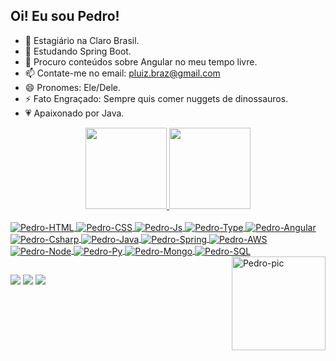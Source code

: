 ## Oi! Eu sou Pedro!

- 🔭 Estagiário na Claro Brasil.
- 🌱 Estudando Spring Boot.
- 🤔 Procuro conteúdos sobre Angular no meu tempo livre.
- 📫 Contate-me no email: pluiz.braz@gmail.com
- 😄 Pronomes: Ele/Dele.
- ⚡ Fato Engraçado: Sempre quis comer nuggets de dinossauros.
- 💗 Apaixonado por Java.
<div align="center">
  <a href="https://github.com/plbraz">
  <img height="130em" src="https://github-readme-stats.vercel.app/api?username=plbraz&show_icons=true&theme=dracula&include_all_commits=true&count_private=true&title=""Pedro Braz's Stats"""/>
  <img height="130em" src="https://github-readme-stats.vercel.app/api/top-langs/?username=plbraz&layout=compact&langs_count=7&theme=dracula"/> 
</div>
  
  <div style="display: inline_block"><br>
  <img align="center" alt="Pedro-HTML" src="https://img.shields.io/badge/HTML5-E34F26?style=for-the-badge&logo=html5&logoColor=white">
  <img align="center" alt="Pedro-CSS" src="https://img.shields.io/badge/CSS3-1572B6?style=for-the-badge&logo=css3&logoColor=white">
  <img align="center" alt="Pedro-Js" src="https://img.shields.io/badge/JavaScript-323330?style=for-the-badge&logo=javascript&logoColor=F7DF1E">
  <img align="center" alt="Pedro-Type" src="https://img.shields.io/badge/TypeScript-007ACC?style=for-the-badge&logo=typescript&logoColor=white">
  <img align="center" alt="Pedro-Angular" src="https://img.shields.io/badge/Angular-DD0031?style=for-the-badge&logo=angular&logoColor=white">
  <img align="center" alt="Pedro-Csharp" src="https://img.shields.io/badge/C%23-239120?style=for-the-badge&logo=c-sharp&logoColor=white">
  <img align="center" alt="Pedro-Java" src="https://img.shields.io/badge/Java-ED8B00?style=for-the-badge&logo=openjdk&logoColor=white">
  <img align="center" alt="Pedro-Spring" src="https://img.shields.io/badge/Spring-6DB33F?style=for-the-badge&logo=spring&logoColor=white">  
  <img align="center" alt="Pedro-AWS" src="https://img.shields.io/badge/Amazon_AWS-232F3E?style=for-the-badge&logo=amazon-aws&logoColor=white">
  <img align="center" alt="Pedro-Node" src="https://img.shields.io/badge/Node.js-43853D?style=for-the-badge&logo=node.js&logoColor=white">
  <img align="center" alt="Pedro-Py" src="https://img.shields.io/badge/Python-3776AB?style=for-the-badge&logo=python&logoColor=white">
  <img align="center" alt="Pedro-Mongo" src="https://img.shields.io/badge/MongoDB-4EA94B?style=for-the-badge&logo=mongodb&logoColor=white">
  <img align="center" alt="Pedro-SQL" src="https://img.shields.io/badge/Microsoft_SQL_Server-CC2927?style=for-the-badge&logo=microsoft-sql-server&logoColor=white">
  
    
  <img align="right" alt="Pedro-pic" height="150" src="https://camo.githubusercontent.com/5289a5ff13fb66f189fb1f08d7c4175c74176cd3ad6605c5b35c03330964e613/68747470733a2f2f692e696d6775722e636f6d2f6b4645766163392e676966" data-canonical-src="https://imgur.com/a/rZVE1mY" style="max-width: 100%;">
</div>
  
  ##
  
  <div> 
 
  <a href="https://instagram.com/redkouga13" target="_blank"><img src="https://img.shields.io/badge/-Instagram-%23E4405F?style=for-the-badge&logo=instagram&logoColor=white" target="_blank"></a>
  <a href = "mailto:pluiz.braz@gmail.com"><img src="https://img.shields.io/badge/-Gmail-%23333?style=for-the-badge&logo=gmail&logoColor=white" target="_blank"></a>
  <a href="https://www.linkedin.com/in/plbraz/" target="_blank"><img src="https://img.shields.io/badge/-LinkedIn-%230077B5?style=for-the-badge&logo=linkedin&logoColor=white" target="_blank"></a> 

 
</div>
